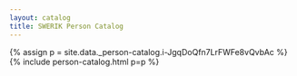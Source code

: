 ```yaml
---
layout: catalog
title: SWERIK Person Catalog
---
```

{% assign p = site.data._person-catalog.i-JgqDoQfn7LrFWFe8vQvbAc %}
{% include person-catalog.html p=p %}

